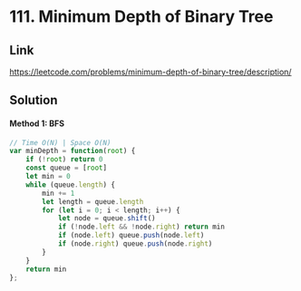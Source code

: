# 111. Minimum Depth of Binary Tree

## Link
https://leetcode.com/problems/minimum-depth-of-binary-tree/description/

## Solution
#### Method 1: BFS
```javascript
// Time O(N) | Space O(N)
var minDepth = function(root) {
    if (!root) return 0
    const queue = [root]
    let min = 0
    while (queue.length) {
        min += 1
        let length = queue.length
        for (let i = 0; i < length; i++) {
            let node = queue.shift()
            if (!node.left && !node.right) return min
            if (node.left) queue.push(node.left)
            if (node.right) queue.push(node.right)
        }
    }
    return min
};
```
